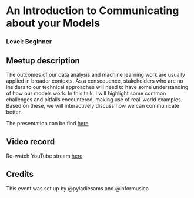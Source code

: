 # An Introduction to Communicating about your Models
### Level: Beginner

## Meetup description
The outcomes of our data analysis and machine learning work are usually applied in broader contexts. As a consequence, stakeholders who are no insiders to our technical approaches will need to have some understanding of how our models work. In this talk, I will highlight some common challenges and pitfalls encountered, making use of real-world examples. Based on these, we will interactively discuss how we can communicate better.

The presentation can be find [here](link)

## Video record
Re-watch YouTube stream [here](https://youtu.be/MEU2NK39PuM)

## Credits
This event was set up by @pyladiesams and @informusica
